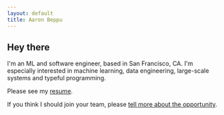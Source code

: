 ```yaml
---
layout: default
title: Aaron Beppu
---
```


## Hey there

I'm an ML and software engineer, based in San Francisco, CA.
I'm especially interested in machine learning, data engineering, large-scale systems and typeful programming.

Please see my [resume](abeppu_resume.pdf).

If you think I should join your team, please [tell more about the opportunity](https://forms.gle/1kKusbmgj4AHKT4YA).
